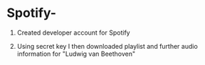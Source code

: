 # Spotify-

1. Created developer account for Spotify

2. Using secret key I then downloaded playlist and further audio information for "Ludwig van Beethoven"
